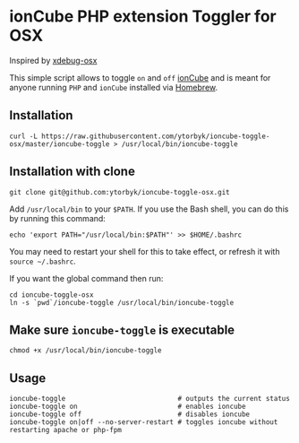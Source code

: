 # ionCube PHP extension Toggler for OSX

Inspired by [xdebug-osx][xdebug-osx]

This simple script allows to toggle `on` and `off` [ionCube][ioncube] and is meant for anyone running `PHP` and `ionCube` installed via [Homebrew][brew].


## Installation

```
curl -L https://raw.githubusercontent.com/ytorbyk/ioncube-toggle-osx/master/ioncube-toggle > /usr/local/bin/ioncube-toggle
```

## Installation with clone

```
git clone git@github.com:ytorbyk/ioncube-toggle-osx.git
```

Add `/usr/local/bin` to your `$PATH`. If you use the Bash shell, you can do this by running this command:
```
echo 'export PATH="/usr/local/bin:$PATH"' >> $HOME/.bashrc
```
You may need to restart your shell for this to take effect, or refresh it with `source ~/.bashrc`.

If you want the global command then run:
```
cd ioncube-toggle-osx
ln -s `pwd`/ioncube-toggle /usr/local/bin/ioncube-toggle
```

## Make sure `ioncube-toggle` is executable

```
chmod +x /usr/local/bin/ioncube-toggle
```

## Usage
```
ioncube-toggle                            # outputs the current status
ioncube-toggle on                         # enables ioncube
ioncube-toggle off                        # disables ioncube
ioncube-toggle on|off --no-server-restart # toggles ioncube without restarting apache or php-fpm
```

[brew]: http://brew.sh/
[ioncube]: http://www.ioncube.com
[xdebug-osx]: https://github.com/w00fz/xdebug-osx
